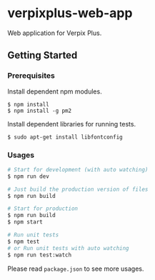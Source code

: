 # verpixplus-web-app
Web application for Verpix Plus.

## Getting Started

### Prerequisites

Install dependent npm modules.
```
$ npm install
$ npm install -g pm2
```

Install dependent libraries for running tests.
```
$ sudo apt-get install libfontconfig
```

### Usages
```bash
# Start for development (with auto watching)
$ npm run dev 

# Just build the production version of files
$ npm run build

# Start for production
$ npm run build
$ npm start

# Run unit tests
$ npm test
# or Run unit tests with auto watching
$ npm run test:watch
```
Please read `package.json` to see more usages.

